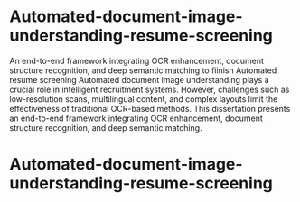 # Automated-document-image-understanding-resume-screening
An end-to-end framework integrating OCR enhancement, document structure recognition, and deep semantic matching to fiinish Automated resume screening
Automated document image understanding plays a crucial role in intelligent recruitment systems. However, challenges such as low-resolution scans, multilingual content, and complex layouts limit the effectiveness of traditional OCR-based methods. This dissertation presents an end-to-end framework integrating OCR enhancement, document structure recognition, and deep semantic matching. 
# Automated-document-image-understanding-resume-screening
